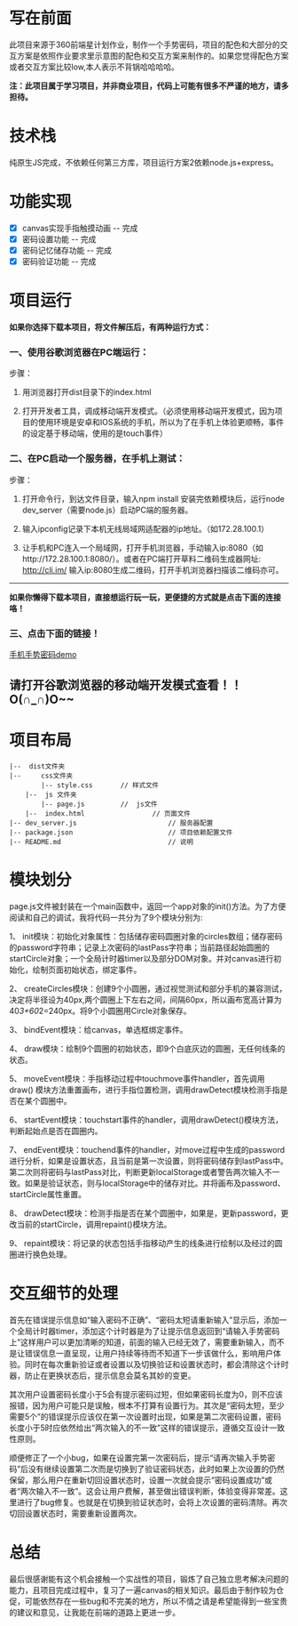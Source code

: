 # 写在前面

此项目来源于360前端星计划作业，制作一个手势密码，项目的配色和大部分的交互方案是依照作业要求里示意图的配色和交互方案来制作的。如果您觉得配色方案或者交互方案比较low,本人表示不背锅哈哈哈哈。


__注：此项目属于学习项目，并非商业项目，代码上可能有很多不严谨的地方，请多担待。__



# 技术栈
纯原生JS完成，不依赖任何第三方库，项目运行方案2依赖node.js+express。

# 功能实现
- [x] canvas实现手指触摸动画 -- 完成
- [x] 密码设置功能 -- 完成
- [x] 密码记忆储存功能 -- 完成
- [x] 密码验证功能 -- 完成

# 项目运行

**如果你选择下载本项目，将文件解压后，有两种运行方式：**

### 一、使用谷歌浏览器在PC端运行：

步骤：

1.	用浏览器打开dist目录下的index.html

2.	打开开发者工具，调成移动端开发模式。（必须使用移动端开发模式，因为项目的使用环境是安卓和IOS系统的手机，所以为了在手机上体验更顺畅，事件的设定基于移动端，使用的是touch事件）


### 二、在PC启动一个服务器，在手机上测试：

步骤：

1.	打开命令行，到达文件目录，输入npm install 安装完依赖模块后，运行node 
dev_server（需要node.js）启动PC端的服务器。

2.	输入ipconfig记录下本机无线局域网适配器的ip地址。（如172.28.100.1）

3.	让手机和PC连入一个局域网，打开手机浏览器，手动输入ip:8080（如http://172.28.100.1:8080/）。或者在PC端打开草料二维码生成器网址: http://cli.im/ 输入ip:8080生成二维码，打开手机浏览器扫描该二维码亦可。

----------

**如果你懒得下载本项目，直接想运行玩一玩，更便捷的方式就是点击下面的连接咯！**

### 三、点击下面的链接！

[手机手势密码demo](https://zzxboy1.github.io/360h5star/dist/)

请打开谷歌浏览器的移动端开发模式查看！！O(∩_∩)O~~
----------

# 项目布局
```
|--  dist文件夹
|-- 	css文件夹
		|--	style.css  	    // 样式文件
	|--  js 文件夹 
		|--	page.js 	    //  js文件
	|--  index.html  	            // 页面文件
|--	dev_server.js                       // 服务器配置
|--	package.json                        // 项目依赖配置文件
|--	README.md                           // 说明

```

# 模块划分

page.js文件被封装在一个main函数中，返回一个app对象的init()方法。为了方便阅读和自己的调试，我将代码一共分为了9个模块分别为:

1、	init模块：初始化对象属性：包括储存密码圆圈对象的circles数组；储存密码的password字符串；记录上次密码的lastPass字符串；当前路径起始圆圈的startCircle对象；一个全局计时器timer以及部分DOM对象。并对canvas进行初始化，绘制页面初始状态，绑定事件。

2、	createCircles模块：创建9个小圆圈，通过视觉测试和部分手机的兼容测试，决定将半径设为40px,两个圆圈上下左右之间，间隔60px，所以画布宽高计算为40*3+60*2=240px。将9个小圆圈用Circle对象保存。

3、	bindEvent模块：给canvas，单选框绑定事件。

4、	draw模块：绘制9个圆圈的初始状态，即9个白底灰边的圆圈，无任何线条的状态。

5、	moveEvent模块：手指移动过程中touchmove事件handler，首先调用draw()
模块方法重置画布，进行手指位置检测，调用drawDetect模块检测手指是否在某个圆圈中。

6、	startEvent模块：touchstart事件的handler，调用drawDetect()模块方法，判断起始点是否在圆圈内。

7、	endEvent模块：touchend事件的handler，对move过程中生成的password进行分析，如果是设置状态，且当前是第一次设置，则将密码储存到lastPass中。第二次则将密码与lastPass对比，判断更新localStorage或者警告两次输入不一致。如果是验证状态，则与localStorage中的储存对比。并将画布及password、startCircle属性重置。

8、	drawDetect模块：检测手指是否在某个圆圈中，如果是，更新password，更改当前的startCircle，调用repaint()模块方法。

9、	repaint模块：将记录的状态包括手指移动产生的线条进行绘制以及经过的圆圈进行换色处理。

# 交互细节的处理

首先在错误提示信息如“输入密码不正确”、“密码太短请重新输入”显示后，添加一个全局计时器timer，添加这个计时器是为了让提示信息返回到“请输入手势密码上”这样用户可以更加清晰的知道，前面的输入已经无效了，需要重新输入，而不是让错误信息一直呈现，让用户持续等待而不知道下一步该做什么，影响用户体验。同时在每次重新验证或者设置以及切换验证和设置状态时，都会清除这个计时器，防止在更换状态后，提示信息会莫名其妙的变更。

其次用户设置密码长度小于5会有提示密码过短，但如果密码长度为0，则不应该报错，因为用户可能只是误触，根本不打算有设置行为。其次是“密码太短，至少需要5个”的错误提示应该仅在第一次设置时出现，如果是第二次密码设置，密码长度小于5时应依然给出“两次输入的不一致”这样的错误提示，遵循交互设计一致性原则。

顺便修正了一个小bug，如果在设置完第一次密码后，提示“请再次输入手势密码”后没有继续设置第二次而是切换到了验证密码状态，此时如果上次设置的仍然保留，那么用户在重新切回设置状态时，设置一次就会提示“密码设置成功”或者“两次输入不一致”。这会让用户费解，甚至做出错误判断，体验变得非常差。这里进行了bug修复。也就是在切换到验证状态时，会将上次设置的密码清除。再次切回设置状态时，需要重新设置两次。

# 总结

最后很感谢能有这个机会接触一个实战性的项目，锻炼了自己独立思考解决问题的能力，且项目完成过程中，复习了一遍canvas的相关知识。最后由于制作较为仓促，可能依然存在一些bug和不完美的地方，所以不情之请是希望能得到一些宝贵的建议和意见，让我能在前端的道路上更进一步。
